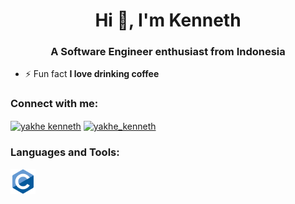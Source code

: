 <h1 align="center">Hi 👋, I'm Kenneth</h1>
<h3 align="center">A Software Engineer enthusiast from Indonesia</h3>

- ⚡ Fun fact **I love drinking coffee**

<h3 align="left">Connect with me:</h3>
<p align="left">
<a href="https://linkedin.com/in/yakhe-kenneth-sugiharto-771971286/" target="blank"><img align="center" src="https://raw.githubusercontent.com/rahuldkjain/github-profile-readme-generator/master/src/images/icons/Social/linked-in-alt.svg" alt="yakhe kenneth" height="30" width="40" /></a>
<a href="https://instagram.com/yakhe_kenneth" target="blank"><img align="center" src="https://raw.githubusercontent.com/rahuldkjain/github-profile-readme-generator/master/src/images/icons/Social/instagram.svg" alt="yakhe_kenneth" height="30" width="40" /></a>
</p>

<h3 align="left">Languages and Tools:</h3>
<p align="left"> <a href="https://www.cprogramming.com/" target="_blank" rel="noreferrer"> <img src="https://raw.githubusercontent.com/devicons/devicon/master/icons/c/c-original.svg" alt="c" width="40" height="40"/> </a> </p>
